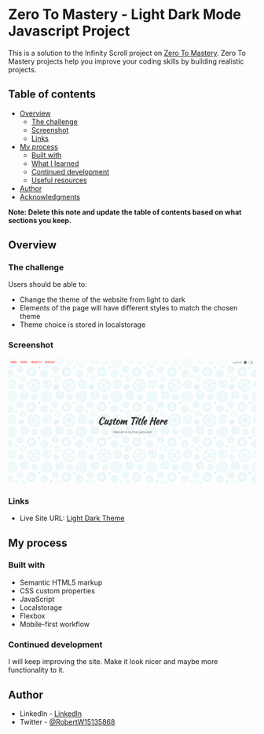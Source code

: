 # Zero To Mastery - Light Dark Mode Javascript Project

This is a solution to the Infinity Scroll project on [Zero To Mastery](https://zerotomastery.io/). Zero To Mastery projects help you improve your coding skills by building realistic projects. 

## Table of contents

- [Overview](#overview)
  - [The challenge](#the-challenge)
  - [Screenshot](#screenshot)
  - [Links](#links)
- [My process](#my-process)
  - [Built with](#built-with)
  - [What I learned](#what-i-learned)
  - [Continued development](#continued-development)
  - [Useful resources](#useful-resources)
- [Author](#author)
- [Acknowledgments](#acknowledgments)

**Note: Delete this note and update the table of contents based on what sections you keep.**

## Overview

### The challenge

Users should be able to:

- Change the theme of the website from light to dark
- Elements of the page will have different styles to match the chosen theme
- Theme choice is stored in localstorage

### Screenshot

![](./screenshot.jpg)

### Links

- Live Site URL: [Light Dark Theme](https://robertwalker68501.github.io/light-dark-mode/)

## My process

### Built with

- Semantic HTML5 markup
- CSS custom properties
- JavaScript
- Localstorage
- Flexbox
- Mobile-first workflow

### Continued development

I will keep improving the site. Make it look nicer and maybe more functionality to it.

## Author

- LinkedIn - [LinkedIn](https://www.linkedin.com/in/robert-walker-029503221/)
- Twitter - [@RobertW15135868](https://www.twitter.com/RobertW15135868)